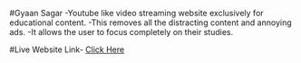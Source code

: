 #Gyaan Sagar
-Youtube like video streaming website exclusively for educational content. 
-This removes all the distracting content and annoying ads. 
-It allows the user to focus completely on their studies.

#Live Website Link- [Click Here](https://shiny-taiyaki-ce3ab0.netlify.app/)
